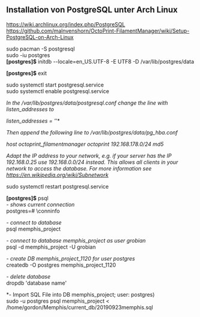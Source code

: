 ## Installation von PostgreSQL unter Arch Linux  

https://wiki.archlinux.org/index.php/PostgreSQL  
https://github.com/malnvenshorn/OctoPrint-FilamentManager/wiki/Setup-PostgreSQL-on-Arch-Linux  

sudo pacman -S postgresql  
sudo -iu postgres  
**[postgres]$** initdb --locale=en_US.UTF-8 -E UTF8 -D /var/lib/postgres/data

**[postgres]$** exit  

sudo systemctl start postgresql.service  
sudo systemctl enable postgresql.service


*In the /var/lib/postgres/data/postgresql.conf change the line with listen_addresses to*

*listen_addresses = '*'*

*Then append the following line to /var/lib/postgres/data/pg_hba.conf*

*host octoprint_filamentmanager octoprint 192.168.178.0/24 md5*

*Adapt the IP address to your network, e.g. if your server has the IP 192.168.0.25 use 192.168.0.0/24 instead. This allows all clients in your network to access the database. For more information see https://en.wikipedia.org/wiki/Subnetwork*

sudo systemctl restart postgresql.service

**[postgres]$** psql  
*- shows current connection*      
postgres=# \conninfo     
 
*- connect to database*    
psql memphis_project    

*- connect to database memphis_project as user grobian*      
psql -d memphis_project -U grobian      

*- create DB memphis_project_1120 for user postgres*   
createdb -O postgres memphis_project_1120    

*- delete database*    
dropdb 'database name'  

*- Import SQL File into DB   memphis_project; user: postgres)    
sudo -u postgres psql memphis_project < /home/gordon/Memphis/current_db/20190923memphis.sql   
